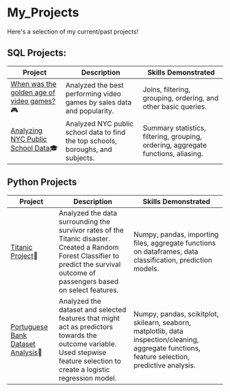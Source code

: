# My_Projects
Here's a selection of my current/past projects! 

## SQL Projects:

|Project|Description|Skills Demonstrated|
|-------|-----------|-------------------|
|[When was the golden age of video games?](https://github.com/krags2/Datacamp_Projects/blob/main/notebook.ipynb)🎮| Analyzed the best performing video games by sales data and popularity. | Joins, filtering, grouping, ordering, and other basic queries.|
|[Analyzing NYC Public School Data](https://github.com/krags2/Datacamp_Projects/blob/main/notebook2.ipynb)🎓| Analyzed NYC public school data to find the top schools, boroughs, and subjects.| Summary statistics, filtering, grouping, ordering, aggregate functions, aliasing. |

## Python Projects
|Project|Description|Skills Demonstrated|
|-------|-----------|-------------------|
|[Titanic Project](https://github.com/krags2/Kaggle_Projects/blob/main/getting-started-with-titanic.ipynb)🚢| Analyzed the data surrounding the survivor rates of the Titanic disaster. Created a Random Forest Classifier to predict the survival outcome of passengers based on select features. | Numpy, pandas, importing files, aggregate functions on dataframes, data classification, prediction models.|
|[Portuguese Bank Dataset Analysis](https://github.com/krags2/Kaggle_Projects/blob/main/katy-ragsdale-bta419-w23.ipynb)🏦|Analyzed the dataset and selected features that might act as predictors towards the outcome variable. Used stepwise feature selection to create a logistic regression model.| Numpy, pandas, scikitplot, skilearn, seaborn, matplotlib, data inspection/cleaning, aggregate functions, feature selection, predictive analysis. |
